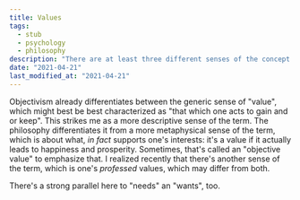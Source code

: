 ```yaml
---
title: Values
tags:
  - stub
  - psychology
  - philosophy
description: "There are at least three different senses of the concept of \"value\", which I'd like to disengangle."
date: "2021-04-21"
last_modified_at: "2021-04-21"
---
```


Objectivism already differentiates between the generic sense of "value", which might best be best characterized as "that which one acts to gain and or keep". This strikes me as a more descriptive sense of the term. The philosophy differentiates it from a more metaphysical sense of the term, which is about what, _in fact_ supports one's interests: it's a value if it actually leads to happiness and prosperity. Sometimes, that's called an "objective value" to emphasize that. I realized recently that there's another sense of the term, which is one's _professed_ values, which may differ from both.

There's a strong parallel here to "needs" an "wants", too.
